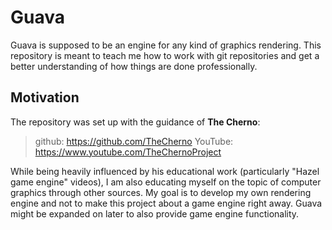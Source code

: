 # Guava
Guava is supposed to be an engine for any kind of graphics rendering. This repository is meant to teach me how to work with git repositories and get a better understanding of how things are done professionally. 

## Motivation
The repository was set up with the guidance of **The Cherno**:

>github: https://github.com/TheCherno
>YouTube: https://www.youtube.com/TheChernoProject

While being heavily influenced by his educational work (particularly "Hazel game engine" videos), I am also educating myself on the topic of computer graphics through other sources. My goal is to develop my own rendering engine and not to make this project about a game engine right away. Guava might be expanded on later to also provide game engine functionality.
